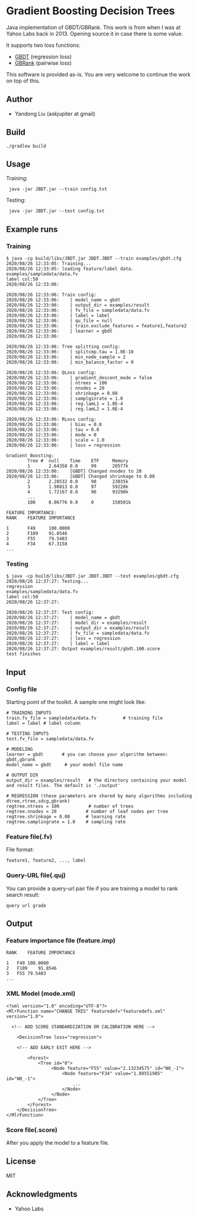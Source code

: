 # Gradient Boosting Decision Trees

Java implementation of GBDT/GBRank.
This work is from when I was at Yahoo Labs back in 2013. Opening source it in case there is some value.

It supports two loss functions:
 * [GBDT](https://en.wikipedia.org/wiki/Gradient_boosting) (regression loss)
 * [GBRank](http://www.cc.gatech.edu/~zha/papers/fp086-zheng.pdf) (pairwise loss)

This software is provided as-is. You are very welcome to continue the work on top of this.

## Author
 * Yandong Liu (askjupiter at gmail)

## Build
```
./gradlew build
```
## Usage
Training:
   ```
    java -jar JBDT.jar --train config.txt
   ```
Testing:
   ```
    java -jar JBDT.jar --test config.txt
   ```
## Example runs
### Training
```
$ java -cp build/libs/JBDT.jar JBDT.JBDT --train examples/gbdt.cfg
2020/08/26 12:33:05: Training...
2020/08/26 12:33:05: loading feature/label data.
examples/sampledata/data.fv
label col:50
2020/08/26 12:33:06:

2020/08/26 12:33:06: Train config:
2020/08/26 12:33:06:    | model_name = gbdt
2020/08/26 12:33:06:    | output_dir = examples/result
2020/08/26 12:33:06:    | fv_file = sampledata/data.fv
2020/08/26 12:33:06:    | label = label
2020/08/26 12:33:06:    | qu_file = null
2020/08/26 12:33:06:    | train.exclude_features = feature1,feature2
2020/08/26 12:33:06:    | learner = gbdt
2020/08/26 12:33:06:

2020/08/26 12:33:06: Tree splitting config:
2020/08/26 12:33:06:    | splitcmp.tau = 1.0E-10
2020/08/26 12:33:06:    | min_node_sample = 2
2020/08/26 12:33:06:    | min_balance_factor = 0

2020/08/26 12:33:06: QLoss config:
2020/08/26 12:33:06:    | gradient_descent_mode = false
2020/08/26 12:33:06:    | ntrees = 100
2020/08/26 12:33:06:    | nnodes = 20
2020/08/26 12:33:06:    | shrinkage = 0.08
2020/08/26 12:33:06:    | samplginrate = 1.0
2020/08/26 12:33:06:    | reg.lamL1 = 1.0E-4
2020/08/26 12:33:06:    | reg.lamL2 = 1.0E-4

2020/08/26 12:33:06: RLoss config:
2020/08/26 12:33:06:    | bias = 0.0
2020/08/26 12:33:06:    | tau = 0.0
2020/08/26 12:33:06:    | mode = 0
2020/08/26 12:33:06:    | scale = 1.0
2020/08/26 12:33:06:    | loss = regression

Gradient Boosting:
        Tree #  null    Time    ETF     Memory
        1       2.64358 0.0     99      28577k
2020/08/26 12:33:06:    [GBDT] Changed nnodes to 20
2020/08/26 12:33:06:    [GBDT] Changed shrinkage to 0.08
        2       2.28532 0.0     98      23035k
        3       1.98013 0.0     97      59220k
        4       1.72167 0.0     96      93290k
        ...
        100     0.06776 0.0     0       158501k

FEATURE IMPORTANCE:
RANK    FEATURE IMPORTANCE

1       F49     100.0000
2       F109    91.8546
3       F55     79.5483
4       F34     67.3158
...
```
### Testing
```
$ java -cp build/libs/JBDT.jar JBDT.JBDT --test examples/gbdt.cfg
2020/08/26 12:37:27: Testing...
regression
examples/sampledata/data.fv
label col:50
2020/08/26 12:37:27:

2020/08/26 12:37:27: Test config:
2020/08/26 12:37:27:    | model_name = gbdt
2020/08/26 12:37:27:    | model_dir = examples/result
2020/08/26 12:37:27:    | output_dir = examples/result
2020/08/26 12:37:27:    | fv_file = sampledata/data.fv
2020/08/26 12:37:27:    | loss = regression
2020/08/26 12:37:27:    | label = label
2020/08/26 12:37:27: Output examples/result/gbdt.100.score
test finishes
```

## Input
### Config file
Starting point of the toolkit. A sample one might look like:
```
# TRAINING INPUTS
train.fv_file = sampledata/data.fv          # training file
label = label # label column

# TESTING INPUTS
test.fv_file = sampledata/data.fv

# MODELING
learner = gbdt       # you can choose your algorithm between: gbdt,gbrank
model_name = gbdt     # your model file name

# OUTPUT DIR
output_dir = examples/result   # the directory containing your model and result files. The default is './output'

# REGRESSION (these parameters are shared by many algorithms including dtree,rtree,sdcg,gbrank)
regtree.ntrees = 100           # number of trees
regtree.nnodes = 20           # number of leaf nodes per tree
regtree.shrinkage = 0.08      # learning rate
regtree.samplingrate = 1.0    # sampling rate
```
### Feature file(.fv)
File format:
```
feature1, feature2, ..., label
```
### Query-URL file(.quj)
You can provide a query-url pair file if you are training a model to rank search result:
```
query url grade
```
## Output
### Feature importance file (feature.imp)
```
RANK	FEATURE	IMPORTANCE

1	F49	100.0000
2	F109	91.8546
3	F55	79.5483
...
```
### XML Model (mode.xml)
```
<?xml version="1.0" encoding="UTF-8"?>
<MlrFunction name="CHANGE THIS" featuredef="featuredefs.xml" version="1.0">

  <!-- ADD SCORE STANDARDIZATION OR CALIBRATION HERE -->

    <DecisionTree loss="regression">

    <!-- ADD EARLY EXIT HERE -->

        <Forest>
            <Tree id="0">
                 <Node feature="F55" value="2.13234575" id="N0_-1">
                     <Node feature="F34" value="1.89551985" id="N0_-1">
                         ...
                     </Node>
                 </Node>
            </Tree>
        </Forest>
    </DecisionTree>
</MlrFunction>
```
### Score file(.score)
After you apply the model to a feature file.

## License
MIT

## Acknowledgments
 * Yahoo Labs
